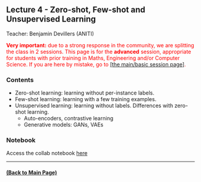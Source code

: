 
## Lecture 4 - Zero-shot, Few-shot and Unsupervised Learning
Teacher: Benjamin Devillers (ANITI)


<div style="color: red"><span style="font-weight: bold">Very important:</span> due to a strong response in the community, we are splitting the class in 2 sessions. This page is for the <span style="font-weight: bold">advanced</span> session, appropriate for students with prior training in Maths, Engineering and/or Computer Science. If you are here by mistake, go to <a href="https://rufinv.github.io/Intro2AI-class/">[the main/basic session page]</a>. </div>


### Contents

- Zero-shot learning: learning without per-instance labels.
- Few-shot learning: learning with a few training examples.
- Unsupervised learning: learning without labels. Differences with zero-shot learning.
  - Auto-encoders, contrastive learning
  - Generative models: GANs, VAEs

### Notebook
Access the collab notebook [here](https://colab.research.google.com/drive/1sY-7zg3-kMhUaWBzisCK4veZrj5XZjt0?usp=sharing) 

---
#### [(Back to Main Page)](../index.md)
